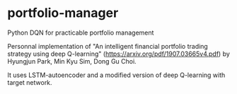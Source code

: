 # portfolio-manager
Python DQN for practicable portfolio management

Personnal implementation of "An intelligent financial portfolio trading strategy using deep Q-learning" (https://arxiv.org/pdf/1907.03665v4.pdf) by Hyungjun Park, Min Kyu Sim, Dong Gu Choi.
 
It uses LSTM-autoencoder and a modified version of deep Q-learning with target network.
